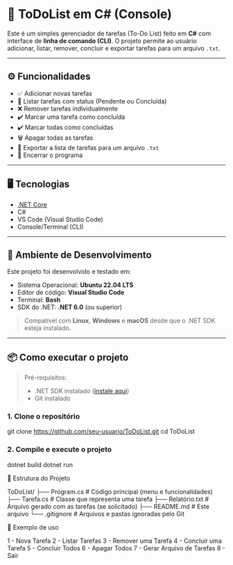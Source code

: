 # 📝 ToDoList em C# (Console)

Este é um simples gerenciador de tarefas (To-Do List) feito em **C#** com interface de **linha de comando (CLI)**. O projeto permite ao usuário adicionar, listar, remover, concluir e exportar tarefas para um arquivo `.txt`.

---

## ⚙️ Funcionalidades

- ✅ Adicionar novas tarefas
- 📃 Listar tarefas com status (Pendente ou Concluída)
- ❌ Remover tarefas individualmente
- ✔️ Marcar uma tarefa como concluída
- ✔️ Marcar todas como concluídas
- 🗑️ Apagar todas as tarefas
- 💾 Exportar a lista de tarefas para um arquivo `.txt`
- 🛑 Encerrar o programa

---

## 🖥️ Tecnologias

- [.NET Core](https://dotnet.microsoft.com/)
- C#
- VS Code (Visual Studio Code)
- Console/Terminal (CLI)

---

## 🧪 Ambiente de Desenvolvimento

Este projeto foi desenvolvido e testado em:

- Sistema Operacional: **Ubuntu 22.04 LTS**
- Editor de código: **Visual Studio Code**
- Terminal: **Bash**
- SDK do .NET: **.NET 6.0** (ou superior)

> Compatível com **Linux**, **Windows** e **macOS** desde que o .NET SDK esteja instalado.

---

## 📦 Como executar o projeto

> Pré-requisitos:
> - .NET SDK instalado ([instale aqui](https://learn.microsoft.com/pt-br/dotnet/core/install/linux))
> - Git instalado

### 1. Clone o repositório

git clone https://github.com/seu-usuario/ToDoList.git
cd ToDoList

### 2. Compile e execute o projeto

dotnet build
dotnet run

📂 Estrutura do Projeto

ToDoList/
├── Program.cs         # Código principal (menu e funcionalidades)
├── Tarefa.cs          # Classe que representa uma tarefa
├── Relatório.txt      # Arquivo gerado com as tarefas (se solicitado)
├── README.md          # Este arquivo
└── .gitignore         # Arquivos e pastas ignoradas pelo Git

📄 Exemplo de uso

1 - Nova Tarefa
2 - Listar Tarefas
3 - Remover uma Tarefa
4 - Concluir uma Tarefa
5 - Concluir Todos
6 - Apagar Todos
7 - Gerar Arquivo de Tarefas
8 - Sair


